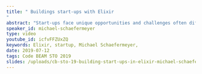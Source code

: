 ```yaml
---
title: " Buildings start-ups with Elixir
"
abstract: "Start-ups face unique opportunities and challenges often different from established businesses. One opportunity is the liberty to choose the tech stack one deems most fitting (or likes best). Yet a wrong decision will cause major headaches in the future."
speaker_id: michael-schaefermeyer
type: video
youtube_id: icfvFFZUxZQ
keywords: Elixir, startup, Michael Schaefermeyer,
date: 2019-07-12
tags: Code BEAM STO 2019
slides: /uploads/cb-sto-19-building-start-ups-in-elixir-michael-schaefermeyer-compressed.pdf
---
```


